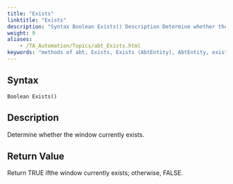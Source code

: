 ```yaml
--- 
title: "Exists"
linktitle: "Exists"
description: "Syntax Boolean Exists() Description Determine whether the window currently exists. Return Value Return TRUE if the window currently exists ; otherwise, FALSE ."
weight: 9
aliases: 
    - /TA_Automation/Topics/abt_Exists.html
keywords: "methods of abt, Exists, Exists (AbtEntity), AbtEntity, exists, abtentity exists, window existence, window exists, check existence of window"
---
```


## Syntax

`Boolean Exists()`

## Description  

Determine whether the window currently exists.

## Return Value  

Return TRUE ifthe window currently exists; otherwise, FALSE.




